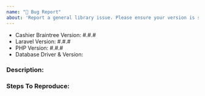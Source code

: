 ```yaml
---
name: "🐛 Bug Report"
about: 'Report a general library issue. Please ensure your version is still supported: https://laravel.com/docs/releases#support-policy'
---
```


- Cashier Braintree Version: #.#.#
- Laravel Version: #.#.#
- PHP Version: #.#.#
- Database Driver & Version:

### Description:


### Steps To Reproduce:
